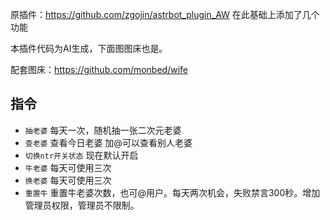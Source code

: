 原插件：https://github.com/zgojin/astrbot_plugin_AW
在此基础上添加了几个功能

本插件代码为AI生成，下面图图床也是。

配套图床：https://github.com/monbed/wife
## 指令 ##
- `抽老婆` 每天一次，随机抽一张二次元老婆
- `查老婆` 查看今日老婆 加@可以查看别人老婆
- `切换ntr开关状态` 现在默认开启
- `牛老婆` 每天可使用三次
- `换老婆` 每天可使用三次
- `重置牛` 重置牛老婆次数，也可@用户。每天两次机会，失败禁言300秒。增加管理员权限，管理员不限制。
